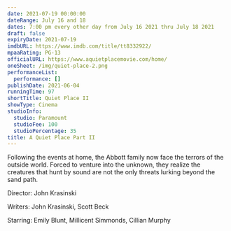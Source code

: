 ```yaml
---
date: 2021-07-19 00:00:00
dateRange: July 16 and 18
dates: 7:00 pm every other day from July 16 2021 thru July 18 2021
draft: false
expiryDate: 2021-07-19
imdbURL: https://www.imdb.com/title/tt8332922/
mpaaRating: PG-13
officialURL: https://www.aquietplacemovie.com/home/
oneSheet: /img/quiet-place-2.png
performanceList:
  performance: []
publishDate: 2021-06-04
runningTime: 97
shortTitle: Quiet Place II
showType: Cinema
studioInfo:
  studio: Paramount
  studioFee: 100
  studioPercentage: 35
title: A Quiet Place Part II
---
```


Following the events at home, the Abbott family now face the terrors of the outside world. Forced to venture into the unknown, they realize the creatures that hunt by sound are not the only threats lurking beyond the sand path.

Director: John Krasinski

Writers: John Krasinski, Scott Beck

Starring: Emily Blunt, Millicent Simmonds, Cillian Murphy